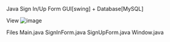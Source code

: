 Java Sign In/Up Form GUI[swing] + Database[MySQL]

View
  ![image](https://github.com/SahanHeshan/Java-Sign-In-Up-Form-GUI-Database/assets/113684070/d5f6622c-f606-4430-92c0-1682ca90af8b)


Files
  Main.java
  SignInForm.java
  SignUpForm.java
  Window.java

